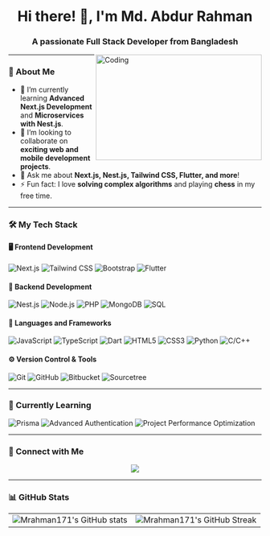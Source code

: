 <h1 align="center">Hi there! 👋, I'm Md. Abdur Rahman</h1>
<h3 align="center">A passionate Full Stack Developer from Bangladesh</h3>
<img align="right" alt="Coding" width="330" height="210" src="https://media.giphy.com/media/qgQUggAC3Pfv687qPC/giphy.gif">

---


### 💫 About Me

- 🌱 I’m currently learning **Advanced Next.js Development** and **Microservices with Nest.js**.
- 👯 I’m looking to collaborate on **exciting web and mobile development projects**.
- 💬 Ask me about **Next.js, Nest.js, Tailwind CSS, Flutter, and more**!
- ⚡ Fun fact: I love **solving complex algorithms** and playing **chess** in my free time.

---

### 🛠️ My Tech Stack
#### 🖥️ Frontend Development

![Next.js](https://img.shields.io/badge/-Next.js-000000?style=for-the-badge&logo=nextdotjs&logoColor=white)
![Tailwind CSS](https://img.shields.io/badge/-Tailwind%20CSS-06B6D4?style=for-the-badge&logo=tailwindcss&logoColor=white)
![Bootstrap](https://img.shields.io/badge/-Bootstrap-563D7C?style=for-the-badge&logo=bootstrap&logoColor=white)
![Flutter](https://img.shields.io/badge/-Flutter-02569B?style=for-the-badge&logo=flutter&logoColor=white)

#### 🔧 Backend Development

![Nest.js](https://img.shields.io/badge/-Nest.js-E0234E?style=for-the-badge&logo=nestjs&logoColor=white)
![Node.js](https://img.shields.io/badge/-Node.js-339933?style=for-the-badge&logo=nodedotjs&logoColor=white)
![PHP](https://img.shields.io/badge/-PHP-777BB4?style=for-the-badge&logo=php&logoColor=white)
![MongoDB](https://img.shields.io/badge/-MongoDB-47A248?style=for-the-badge&logo=mongodb&logoColor=white)
![SQL](https://img.shields.io/badge/-SQL-4479A1?style=for-the-badge&logo=postgresql&logoColor=white)


#### 🚀 Languages and Frameworks

![JavaScript](https://img.shields.io/badge/-JavaScript-F7DF1E?style=for-the-badge&logo=javascript&logoColor=black)
![TypeScript](https://img.shields.io/badge/-TypeScript-3178C6?style=for-the-badge&logo=typescript&logoColor=white)
![Dart](https://img.shields.io/badge/-Dart-0175C2?style=for-the-badge&logo=dart&logoColor=white)
![HTML5](https://img.shields.io/badge/-HTML5-E34F26?style=for-the-badge&logo=html5&logoColor=white)
![CSS3](https://img.shields.io/badge/-CSS3-1572B6?style=for-the-badge&logo=css3&logoColor=white)
![Python](https://img.shields.io/badge/-Python-3776AB?style=for-the-badge&logo=python&logoColor=white)
![C/C++](https://img.shields.io/badge/-C%2FC++-00599C?style=for-the-badge&logo=c&logoColor=white)

#### ⚙️ Version Control & Tools

![Git](https://img.shields.io/badge/-Git-F05032?style=for-the-badge&logo=git&logoColor=white)
![GitHub](https://img.shields.io/badge/-GitHub-181717?style=for-the-badge&logo=github&logoColor=white)
![Bitbucket](https://img.shields.io/badge/-Bitbucket-0052CC?style=for-the-badge&logo=bitbucket&logoColor=white)
![Sourcetree](https://img.shields.io/badge/-Sourcetree-0052CC?style=for-the-badge&logo=sourcetree&logoColor=white)

---

### 🌱 Currently Learning

![Prisma](https://img.shields.io/badge/-Prisma-2D3748?style=for-the-badge&logo=prisma&logoColor=white)
![Advanced Authentication](https://img.shields.io/badge/-Advanced%20Authentication-FF6F00?style=for-the-badge&logo=key&logoColor=white)
![Project Performance Optimization](https://img.shields.io/badge/-Project%20Performance%20Optimization-0A66C2?style=for-the-badge&logo=speedtest&logoColor=white)


---

### 🤝 Connect with Me

<p align="center">
  <a href="https://www.linkedin.com/in/md-abdur-rahman171"><img src="https://img.shields.io/badge/-LinkedIn-0077B5?style=for-the-badge&logo=linkedin&logoColor=white"/></a>
</p>

---

### 📊 GitHub Stats

<table align="center">
  <tr>
    <td>
      <img src="https://github-readme-stats.vercel.app/api?username=mrahman171&show_icons=true&theme=radical" alt="Mrahman171's GitHub stats" />
    </td>
    <td>
      <img src="https://github-readme-streak-stats.herokuapp.com/?user=mrahman171&theme=radical" alt="Mrahman171's GitHub Streak" />
    </td>
  </tr>
</table
